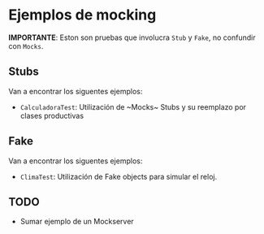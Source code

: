 # Ejemplos de mocking

**IMPORTANTE**: Eston son pruebas que involucra `Stub` y `Fake`, no confundir con `Mocks`.

## Stubs

Van a encontrar los siguentes ejemplos:

- `CalculadoraTest`: Utilización de ~Mocks~ Stubs y su reemplazo por clases productivas

## Fake

Van a encontrar los siguentes ejemplos:

- `ClimaTest`: Utilización de Fake objects para simular el reloj.

## TODO 

- Sumar ejemplo de un Mockserver

